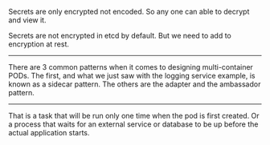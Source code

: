 Secrets are only encrypted not encoded. 
So any one can able to decrypt and view it.

Secrets are not encrypted in etcd by default. But we need to add to encryption at rest.


--------

There are 3 common patterns when it comes to designing multi-container PODs. The first, and what we just saw with the logging service example, is known as a sidecar pattern. The others are the adapter and the ambassador pattern.


------------------------


That is a task that will be run only one time when the pod is first created. Or a process that waits for an external service or database to be up before the actual application starts.
